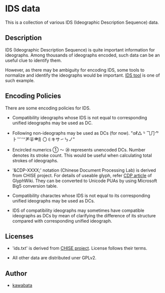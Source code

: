 IDS data
========

This is a collection of various IDS (Ideographic Description Sequence)
data.

## Description

IDS (Ideographic Description Sequence) is quite important information
for ideographs. Among thousands of ideographs encoded, such data can
be an useful clue to identify them.

However, as there may be ambiguity for encoding IDS, some tools to
normalize and identify the ideographs would be important.
[IDS tool](http://github.com/kawabata/ids) is one of such example.

## Encoding Policies

There are some encoding policies for IDS.

* Compatibility ideographs whose IDS is not equal to corresponding
  unified ideographs may be used as DC.

* Following non-ideographs may be used as DCs (for now).
  "αℓ△⺀⺄⺆⺈⺊⺌⺍⺶⺸⺻⺼〇〢キサ㇀㇉㇢"

* Encircled numerics ① ～ ⑳ represents unencoded DCs. Number denotes
  its stroke count. This would be useful when calculating total
  strokes of ideographs.

* '&CDP-XXXX;' notation (Chinese Document Processing Lab) is derived
  from CHISE project. For details of useable glyph, refer
  [CDP article](http://glyphwiki.org/wiki/Group:CDP%E5%A4%96%E5%AD%97)
  of GlyphWiki. They can be converted to Unicode PUAs by using
  Microsoft Big5 conversion table.

* Compatibility charactes whose IDS is not equal to its corresponding
  unified ideographs may be used as DCs.

* IDS of compatibility ideographs may sometimes have compatible
  ideographs as DCs by mean of clarifying the difference of its
  structure compared with corresponding unified ideograph.

## Licenses

* 'ids.txt' is derived from [CHISE project](http://www.chise.org/).
  License follows their terms.

* All other data are distributed uner GPLv2.

## Author

* [kawabata](https://github.com/kawabata)
